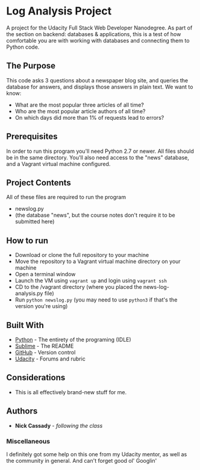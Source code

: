 # Log Analysis Project

A project for the Udacity Full Stack Web Developer Nanodegree. As part of the section on backend: databases & applications, this is a test of how comfortable you are with working with databases and connecting them to Python code.

## The Purpose 

This code asks 3 questions about a newspaper blog site, and queries the database for answers, and displays those answers in plain text.  We want to know:
* What are the most popular three articles of all time?
* Who are the most popular article authors of all time?
* On which days did more than 1% of requests lead to errors?

## Prerequisites

In order to run this program you'll need Python 2.7 or newer. All files should be in the same directory. You'll also need access to the "news" database, and a Vagrant virtual machine configured.

## Project Contents

All of these files are required to run the program
* newslog.py
* (the database "news", but the course notes don't require it to be submitted here)

## How to run

* Download or clone the full repository to your machine
* Move the repository to a Vagrant virtual machine directory on your machine
* Open a terminal window
* Launch the VM using ```vagrant up``` and login using ```vagrant ssh```
* CD to the /vagrant directory (where you placed the news-log-analysis.py file)
* Run ```python newslog.py``` (you may need to use ```python3``` if that's the version you're using)


## Built With

* [Python](https://www.python.org/) - The entirety of the programing (IDLE)
* [Sublime](https://www.sublimetext.com/) - The README
* [GitHub](https://github.com/) - Version control 
* [Udacity](https://www.udacity.com/) - Forums and rubric

## Considerations

* This is all effectively brand-new stuff for me.

## Authors

* **Nick Cassady** - *following the class* 

### Miscellaneous

I definitely got some help on this one from my Udacity mentor, as well as the community in general. And can't forget good ol' Googlin'